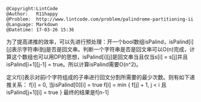 ```
@Copyright:LintCode
@Author:   R11happy
@Problem:  http://www.lintcode.com/problem/palindrome-partitioning-ii
@Language: Markdown
@Datetime: 17-03-26 15:36
```

为了提高递推的效率，可以先进行预处理：开一个bool数组isPalind，isPalind[i][j]表示字符串i到j是否是回文串。判断一个字符串是否是回文串可以O(n)完成，计算这个数组也可以用DP的思想，isPalind[i][j]是回文串当且仅当s[i] = s[j]并且isPalind[i+1][j-1] = true。所以计算isPalind需要O(n^2)。

定义f[i]表示对前i个字符组成的子串进行回文分割所需要的最少次数。则有如下递推关系：
f[i] = 0, 当isPalind[0][i] = true
f[i] = min { f[j] + 1, j < i 且 isPalind[j+1][i] = true }
最终的结果是f[n-1]